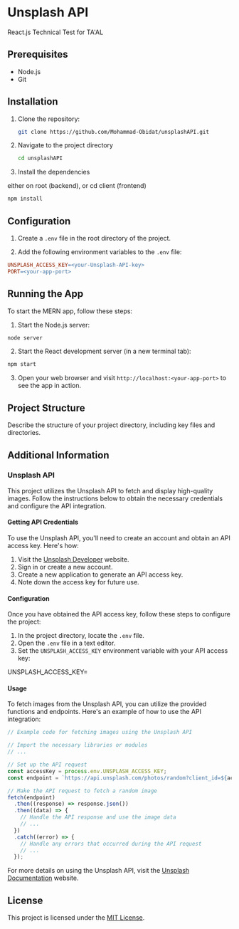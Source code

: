 # Unsplash API

React.js Technical Test for TA'AL

## Prerequisites

- Node.js
- Git

## Installation

1. Clone the repository:

   ```bash
   git clone https://github.com/Mohammad-Obidat/unsplashAPI.git

   ```

2. Navigate to the project directory

   ```bash
   cd unsplashAPI

   ```

3. Install the dependencies

either on root (backend), or cd client (frontend)

```bash
npm install

```

## Configuration

1. Create a `.env` file in the root directory of the project.

2. Add the following environment variables to the `.env` file:

```makefile
UNSPLASH_ACCESS_KEY=<your-Unsplash-API-key>
PORT=<your-app-port>
```

## Running the App

To start the MERN app, follow these steps:

1. Start the Node.js server:

```bash
node server
```

2. Start the React development server (in a new terminal tab):

```bash
npm start
```

3. Open your web browser and visit `http://localhost:<your-app-port>` to see the app in action.

## Project Structure

Describe the structure of your project directory, including key files and directories.

## Additional Information

### Unsplash API

This project utilizes the Unsplash API to fetch and display high-quality images. Follow the instructions below to obtain the necessary credentials and configure the API integration.

#### Getting API Credentials

To use the Unsplash API, you'll need to create an account and obtain an API access key. Here's how:

1. Visit the [Unsplash Developer](https://unsplash.com/developers) website.
2. Sign in or create a new account.
3. Create a new application to generate an API access key.
4. Note down the access key for future use.

#### Configuration

Once you have obtained the API access key, follow these steps to configure the project:

1. In the project directory, locate the `.env` file.
2. Open the `.env` file in a text editor.
3. Set the `UNSPLASH_ACCESS_KEY` environment variable with your API access key:

UNSPLASH_ACCESS_KEY=<your-unsplash-api-access-key>

#### Usage

To fetch images from the Unsplash API, you can utilize the provided functions and endpoints. Here's an example of how to use the API integration:

```javascript
// Example code for fetching images using the Unsplash API

// Import the necessary libraries or modules
// ...

// Set up the API request
const accessKey = process.env.UNSPLASH_ACCESS_KEY;
const endpoint = `https://api.unsplash.com/photos/random?client_id=${accessKey}`;

// Make the API request to fetch a random image
fetch(endpoint)
  .then((response) => response.json())
  .then((data) => {
    // Handle the API response and use the image data
    // ...
  })
  .catch((error) => {
    // Handle any errors that occurred during the API request
    // ...
  });
```

For more details on using the Unsplash API, visit the [Unsplash Documentation](https://unsplash.com/documentation) website.

## License

This project is licensed under the [MIT License](LICENSE).
